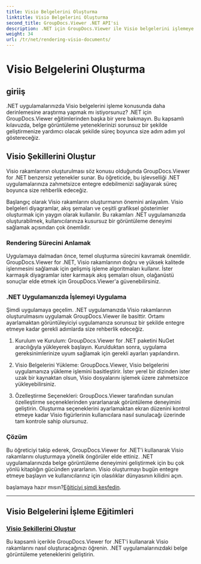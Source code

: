 ```yaml
---
title: Visio Belgelerini Oluşturma
linktitle: Visio Belgelerini Oluşturma
second_title: GroupDocs.Viewer .NET API'si
description: .NET için GroupDocs.Viewer ile Visio belgelerini işlemeye ilişkin eğitimleri keşfedin. .NET uygulamalarınızdaki belge görüntüleme yeteneklerini zahmetsizce geliştirmeyi öğrenin.
weight: 34
url: /tr/net/rendering-visio-documents/
---
```


# Visio Belgelerini Oluşturma

## giriiş

.NET uygulamalarınızda Visio belgelerini işleme konusunda daha derinlemesine araştırma yapmak mı istiyorsunuz? .NET için GroupDocs.Viewer eğitimlerinden başka bir yere bakmayın. Bu kapsamlı kılavuzda, belge görüntüleme yeteneklerinizi sorunsuz bir şekilde geliştirmenize yardımcı olacak şekilde süreç boyunca size adım adım yol göstereceğiz.

## Visio Şekillerini Oluştur

Visio rakamlarının oluşturulması söz konusu olduğunda GroupDocs.Viewer for .NET benzersiz yetenekler sunar. Bu öğreticide, bu işlevselliği .NET uygulamalarınıza zahmetsizce entegre edebilmenizi sağlayarak süreç boyunca size rehberlik edeceğiz.

Başlangıç olarak Visio rakamlarını oluşturmanın önemini anlayalım. Visio belgeleri diyagramlar, akış şemaları ve çeşitli grafiksel gösterimler oluşturmak için yaygın olarak kullanılır. Bu rakamları .NET uygulamanızda oluşturabilmek, kullanıcılarınıza kusursuz bir görüntüleme deneyimi sağlamak açısından çok önemlidir.

### Rendering Sürecini Anlamak

Uygulamaya dalmadan önce, temel oluşturma sürecini kavramak önemlidir. GroupDocs.Viewer for .NET, Visio rakamlarının doğru ve yüksek kalitede işlenmesini sağlamak için gelişmiş işleme algoritmaları kullanır. İster karmaşık diyagramlar ister karmaşık akış şemaları olsun, olağanüstü sonuçlar elde etmek için GroupDocs.Viewer'a güvenebilirsiniz.

### .NET Uygulamanızda İşlemeyi Uygulama

Şimdi uygulamaya geçelim. .NET uygulamanızda Visio rakamlarının oluşturulmasını uygulamak GroupDocs.Viewer ile basittir. Ortamı ayarlamaktan görüntüleyiciyi uygulamanıza sorunsuz bir şekilde entegre etmeye kadar gerekli adımlarda size rehberlik edeceğiz.

1. Kurulum ve Kurulum: GroupDocs.Viewer for .NET paketini NuGet aracılığıyla yükleyerek başlayın. Kurulduktan sonra, uygulama gereksinimlerinize uyum sağlamak için gerekli ayarları yapılandırın.

2. Visio Belgelerini Yükleme: GroupDocs.Viewer, Visio belgelerini uygulamanıza yükleme işlemini basitleştirir. İster yerel bir dizinden ister uzak bir kaynaktan olsun, Visio dosyalarını işlemek üzere zahmetsizce yükleyebilirsiniz.

3. Özelleştirme Seçenekleri: GroupDocs.Viewer tarafından sunulan özelleştirme seçeneklerinden yararlanarak görüntüleme deneyimini geliştirin. Oluşturma seçeneklerini ayarlamaktan ekran düzenini kontrol etmeye kadar Visio figürlerinin kullanıcılara nasıl sunulacağı üzerinde tam kontrole sahip olursunuz.

### Çözüm

Bu öğreticiyi takip ederek, GroupDocs.Viewer for .NET'i kullanarak Visio rakamlarını oluşturmaya yönelik öngörüler elde ettiniz. .NET uygulamalarınızda belge görüntüleme deneyimini geliştirmek için bu çok yönlü kitaplığın gücünden yararlanın. Visio oluşturmayı bugün entegre etmeye başlayın ve kullanıcılarınız için olasılıklar dünyasının kilidini açın.

 başlamaya hazır mısın?[Eğiticiyi şimdi keşfedin](./render-visio-figures/).

---

## Visio Belgelerini İşleme Eğitimleri
### [Visio Şekillerini Oluştur](./render-visio-figures/)
Bu kapsamlı içerikle GroupDocs.Viewer for .NET'i kullanarak Visio rakamlarını nasıl oluşturacağınızı öğrenin. .NET uygulamalarınızdaki belge görüntüleme yeteneklerini geliştirin.